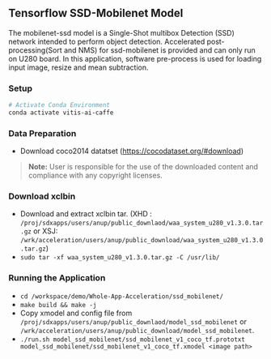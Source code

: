 ## Tensorflow SSD-Mobilenet Model

The mobilenet-ssd model is a Single-Shot multibox Detection (SSD) network intended to perform object detection. Accelerated post-processing(Sort and NMS) for ssd-mobilenet is provided and can only run on U280 board. In this application, software pre-process is used for loading input image, resize and mean subtraction.

### Setup
```sh
# Activate Conda Environment
conda activate vitis-ai-caffe
```

### Data Preparation
- Download coco2014 datatset (https://cocodataset.org/#download)
> **Note:** User is responsible for the use of the downloaded content and compliance with any copyright licenses.

### Download xclbin
- Download and extract xclbin tar. (XHD : `/proj/sdxapps/users/anup/public_downlaod/waa_system_u280_v1.3.0.tar.gz` or XSJ: `/wrk/acceleration/users/anup/public_download/waa_system_u280_v1.3.0.tar.gz`)
- `sudo tar -xf waa_system_u280_v1.3.0.tar.gz -C /usr/lib/`

### Running the Application
- `cd /workspace/demo/Whole-App-Acceleration/ssd_mobilenet/`
- `make build && make -j`
- Copy xmodel and config file from `/proj/sdxapps/users/anup/public_downlaod/model_ssd_mobilenet` or `/wrk/acceleration/users/anup/public_download/model_ssd_mobilenet`.
- `./run.sh model_ssd_mobilenet/ssd_mobilenet_v1_coco_tf.prototxt model_ssd_mobilenet/ssd_mobilenet_v1_coco_tf.xmodel <image path>`

